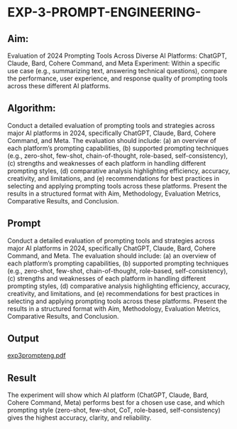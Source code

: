 # EXP-3-PROMPT-ENGINEERING-

## Aim: 
Evaluation of 2024 Prompting Tools Across Diverse AI Platforms: 
ChatGPT, Claude, Bard, Cohere Command, and Meta
Experiment:
Within a specific use case (e.g., summarizing text, answering technical questions), compare the performance, user experience, and response quality of prompting tools across these different AI platforms.

## Algorithm:
Conduct a detailed evaluation of prompting tools and strategies across major AI platforms in 2024, specifically ChatGPT, Claude, Bard, Cohere Command, and Meta. The evaluation should include: (a) an overview of each platform’s prompting capabilities, (b) supported prompting techniques (e.g., zero-shot, few-shot, chain-of-thought, role-based, self-consistency), (c) strengths and weaknesses of each platform in handling different prompting styles, (d) comparative analysis highlighting efficiency, accuracy, creativity, and limitations, and (e) recommendations for best practices in selecting and applying prompting tools across these platforms. Present the results in a structured format with Aim, Methodology, Evaluation Metrics, Comparative Results, and Conclusion.

## Prompt
Conduct a detailed evaluation of prompting tools and strategies across major AI platforms in 2024, specifically ChatGPT, Claude, Bard, Cohere Command, and Meta. The evaluation should include: (a) an overview of each platform’s prompting capabilities, (b) supported prompting techniques (e.g., zero-shot, few-shot, chain-of-thought, role-based, self-consistency), (c) strengths and weaknesses of each platform in handling different prompting styles, (d) comparative analysis highlighting efficiency, accuracy, creativity, and limitations, and (e) recommendations for best practices in selecting and applying prompting tools across these platforms. Present the results in a structured format with Aim, Methodology, Evaluation Metrics, Comparative Results, and Conclusion.

## Output
[exp3prompteng.pdf](https://github.com/user-attachments/files/22125403/exp3prompteng.pdf)

## Result
The experiment will show which AI platform (ChatGPT, Claude, Bard, Cohere Command, Meta) performs best for a chosen use case, and which prompting style (zero-shot, few-shot, CoT, role-based, self-consistency) gives the highest accuracy, clarity, and reliability.

